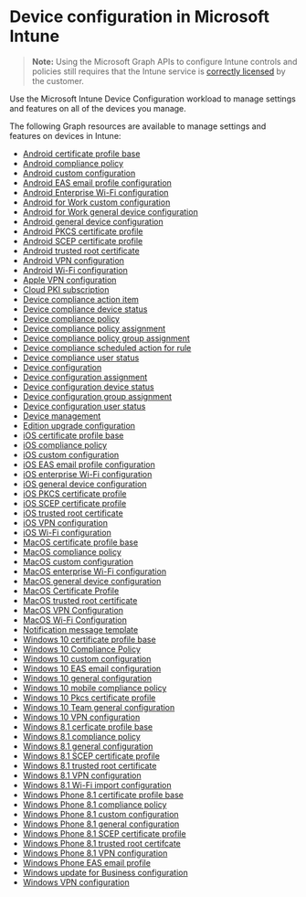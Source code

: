 # Device configuration in Microsoft Intune> **Note:** Using the Microsoft Graph APIs to configure Intune controls and policies still requires that the Intune service is [correctly licensed](https://www.microsoft.com/en-us/cloud-platform/microsoft-intune-pricing) by the customer.

Use the Microsoft Intune Device Configuration workload to manage settings and features on all of the devices you manage.

The following Graph resources are available to manage settings and features on devices in Intune:
- [Android certificate profile base](intune_deviceconfig_androidcertificateprofilebase.md)- [Android compliance policy](intune_deviceconfig_androidcompliancepolicy.md)- [Android custom configuration](intune_deviceconfig_androidcustomconfiguration.md)- [Android EAS email profile configuration](intune_deviceconfig_androideasemailprofileconfiguration.md)- [Android Enterprise Wi-Fi configuration](intune_deviceconfig_androidenterprisewificonfiguration.md)- [Android for Work custom configuration](intune_deviceconfig_androidforworkcustomconfiguration.md)- [Android for Work general device configuration](intune_deviceconfig_androidforworkgeneraldeviceconfiguration.md)- [Android general device configuration](intune_deviceconfig_androidgeneraldeviceconfiguration.md)- [Android PKCS certificate profile](intune_deviceconfig_androidpkcscertificateprofile.md)- [Android SCEP certificate profile](intune_deviceconfig_androidscepcertificateprofile.md)- [Android trusted root certificate](intune_deviceconfig_androidtrustedrootcertificate.md)- [Android VPN configuration](intune_deviceconfig_androidvpnconfiguration.md)- [Android Wi-Fi configuration](intune_deviceconfig_androidwificonfiguration.md)- [Apple VPN configuration](intune_deviceconfig_applevpnconfiguration.md)- [Cloud PKI subscription](intune_deviceconfig_cloudpkisubscription.md)- [Device compliance action item](intune_deviceconfig_devicecomplianceactionitem.md)- [Device compliance device status](intune_deviceconfig_devicecompliancedevicestatus.md)- [Device compliance policy](intune_deviceconfig_devicecompliancepolicy.md)- [Device compliance policy assignment](intune_deviceconfig_devicecompliancepolicyassignment.md)- [Device compliance policy group assignment](intune_deviceconfig_devicecompliancepolicygroupassignment.md)- [Device compliance scheduled action for rule](intune_deviceconfig_devicecompliancescheduledactionforrule.md)- [Device compliance user status](intune_deviceconfig_devicecomplianceuserstatus.md)- [Device configuration](intune_deviceconfig_deviceconfiguration.md)- [Device configuration assignment](intune_deviceconfig_deviceconfigurationassignment.md)- [Device configuration device status](intune_deviceconfig_deviceconfigurationdevicestatus.md)- [Device configuration group assignment](intune_deviceconfig_deviceconfigurationgroupassignment.md)- [Device configuration user status](intune_deviceconfig_deviceconfigurationuserstatus.md)- [Device management](intune_deviceconfig_devicemanagement.md)- [Edition upgrade configuration](intune_deviceconfig_editionupgradeconfiguration.md)- [iOS certificate profile base](intune_deviceconfig_ioscertificateprofilebase.md)- [iOS compliance policy](intune_deviceconfig_ioscompliancepolicy.md)- [iOS custom configuration](intune_deviceconfig_ioscustomconfiguration.md)- [iOS EAS email profile configuration](intune_deviceconfig_ioseasemailprofileconfiguration.md)- [iOS enterprise Wi-Fi configuration](intune_deviceconfig_iosenterprisewificonfiguration.md)- [iOS general device configuration](intune_deviceconfig_iosgeneraldeviceconfiguration.md)- [iOS PKCS certificate profile](intune_deviceconfig_iospkcscertificateprofile.md)- [iOS SCEP certificate profile](intune_deviceconfig_iosscepcertificateprofile.md)- [iOS trusted root certificate](intune_deviceconfig_iostrustedrootcertificate.md)- [iOS VPN configuration](intune_deviceconfig_iosvpnconfiguration.md)- [iOS Wi-Fi configuration](intune_deviceconfig_ioswificonfiguration.md)- [MacOS certificate profile base](intune_deviceconfig_macoscertificateprofilebase.md)- [MacOS compliance policy](intune_deviceconfig_macoscompliancepolicy.md)- [MacOS custom configuration](intune_deviceconfig_macoscustomconfiguration.md)- [MacOS enterprise Wi-Fi configuration](intune_deviceconfig_macosenterprisewificonfiguration.md)- [MacOS general device configuration](intune_deviceconfig_macosgeneraldeviceconfiguration.md)- [MacOS Certificate Profile](intune_deviceconfig_macosscepcertificateprofile.md)- [MacOS trusted root certificate](intune_deviceconfig_macostrustedrootcertificate.md)- [MacOS VPN Configuration](intune_deviceconfig_macosvpnconfiguration.md)- [MacOS Wi-Fi Configuration](intune_deviceconfig_macoswificonfiguration.md)- [Notification message template](intune_deviceconfig_notificationmessagetemplate.md)- [Windows 10 certificate profile base](intune_deviceconfig_windows10certificateprofilebase.md)- [Windows 10 Compliance Policy](intune_deviceconfig_windows10compliancepolicy.md)- [Windows 10 custom configuration](intune_deviceconfig_windows10customconfiguration.md)- [Windows 10 EAS email configuration](intune_deviceconfig_windows10easemailprofileconfiguration.md)- [Windows 10 general configuration](intune_deviceconfig_windows10generalconfiguration.md)- [Windows 10 mobile compliance policy](intune_deviceconfig_windows10mobilecompliancepolicy.md)- [Windows 10 Pkcs certificate profile](intune_deviceconfig_windows10pkcscertificateprofile.md)- [Windows 10 Team general configuration](intune_deviceconfig_windows10teamgeneralconfiguration.md)- [Windows 10 VPN configuration](intune_deviceconfig_windows10vpnconfiguration.md)- [Windows 8.1 cerficate profile base](intune_deviceconfig_windows81certificateprofilebase.md)- [Windows 8.1 compliance policy](intune_deviceconfig_windows81compliancepolicy.md)- [Windows 8.1 general configuration](intune_deviceconfig_windows81generalconfiguration.md)- [Windows 8.1 SCEP certificate profile](intune_deviceconfig_windows81scepcertificateprofile.md)- [Windows 8.1 trusted root certificate](intune_deviceconfig_windows81trustedrootcertificate.md)- [Windows 8.1 VPN configuration](intune_deviceconfig_windows81vpnconfiguration.md)- [Windows 8.1 Wi-Fi import configuration](intune_deviceconfig_windows81wifiimportconfiguration.md)- [Windows  Phone 8.1  certificate profile base](intune_deviceconfig_windowsphone81certificateprofilebase.md)- [Windows Phone  8.1 compliance policy](intune_deviceconfig_windowsphone81compliancepolicy.md)- [Windows Phone 8.1 custom configuration](intune_deviceconfig_windowsphone81customconfiguration.md)- [Windows Phone 8.1 general configuration](intune_deviceconfig_windowsphone81generalconfiguration.md)- [Windows Phone 8.1 SCEP certificate profile](intune_deviceconfig_windowsphone81scepcertificateprofile.md)- [Windows Phone 8.1 trusted root certifcate](intune_deviceconfig_windowsphone81trustedrootcertificate.md)- [Windows Phone 8.1 VPN configuration](intune_deviceconfig_windowsphone81vpnconfiguration.md)- [Windows Phone EAS email profile](intune_deviceconfig_windowsphoneeasemailprofileconfiguration.md)- [Windows update for Business configuration](intune_deviceconfig_windowsupdateforbusinessconfiguration.md)- [Windows VPN configuration](intune_deviceconfig_windowsvpnconfiguration.md)